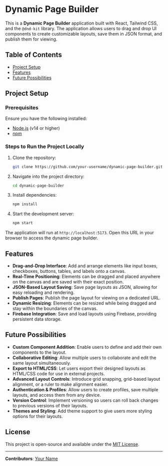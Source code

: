# Dynamic Page Builder

This is a **Dynamic Page Builder** application built with React, Tailwind CSS, and the `@dnd-kit` library. The application allows users to drag and drop UI components to create customizable layouts, save them in JSON format, and publish them for viewing.

## Table of Contents
- [Project Setup](#project-setup)
- [Features](#features)
- [Future Possibilities](#future-possibilities)

## Project Setup

### Prerequisites
Ensure you have the following installed:
- [Node.js](https://nodejs.org/) (v14 or higher)
- [npm](https://www.npmjs.com/)

### Steps to Run the Project Locally

1. Clone the repository:
    ```bash
    git clone https://github.com/your-username/dynamic-page-builder.git
    ```

2. Navigate into the project directory:
    ```bash
    cd dynamic-page-builder
    ```

3. Install dependencies:
    ```bash
    npm install
    ```

4. Start the development server:
    ```bash
    npm start
    ```

The application will run at `http://localhost:5173`. Open this URL in your browser to access the dynamic page builder.

## Features

- **Drag-and-Drop Interface**: Add and arrange elements like input boxes, checkboxes, buttons, tables, and labels onto a canvas.
- **Real-Time Positioning**: Elements can be dragged and placed anywhere on the canvas and are saved with their exact position.
- **JSON-Based Layout Saving**: Save page layouts as JSON, allowing for easy reloading and rendering.
- **Publish Pages**: Publish the page layout for viewing on a dedicated URL.
- **Dynamic Resizing**: Elements can be resized while being dragged and stay within the boundaries of the canvas.
- **Firebase Integration**: Save and load layouts using Firebase, providing persistent data storage.

## Future Possibilities

- **Custom Component Addition**: Enable users to define and add their own components to the layout.
- **Collaborative Editing**: Allow multiple users to collaborate and edit the same layout simultaneously.
- **Export to HTML/CSS**: Let users export their designed layouts as HTML/CSS code for use in external projects.
- **Advanced Layout Controls**: Introduce grid snapping, grid-based layout alignment, or a ruler to make alignment easier.
- **Authentication & Profiles**: Allow users to create profiles, save multiple layouts, and access them from any device.
- **Version Control**: Implement versioning so users can roll back changes to previous versions of their layouts.
- **Themes and Styling**: Add theme support to give users more styling options for their layouts.

## License

This project is open-source and available under the [MIT License](LICENSE).

---

**Contributors**: [Your Name](https://github.com/aspired2001)
